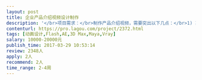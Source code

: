 ```yaml
---                
layout: post       
title: 企业产品介绍视频设计制作           
description: '</br>项目需求：</br>制作产品介绍视频，需要突出以下几点：</br>1) 高效视频协作</br>借助记视本, 只要有稳定的网络环境，即可实现在线视频审核与协作，无论身在何处都可进行视频审阅与交流，突破空间的限制，达到最大限度的工作自由度。</br>2) 快速视频分享</br>全球领先的大数据高速传输技术，性能出色，可快速与供应商、客户、团队分享大视频文件。</br>3) 在线视频预览</br>记视本支持用户上传不同格式的视频，直接在浏览器中预览，支持的视频格式高达上百种，同时支持用户对比预览不同的视频版本。</br>4) 人性化界面设计</br>复杂的界面设计和软件操作流程，往往会花费大量时间和精力。如今采用记视本，一目了然的清新界面和简便的操作流程，极短时间内可轻松掌握，让办公更加轻松。</br>'     
contenturl: https://pro.lagou.com/project/2372.html      
tags: [动画设计,Flash,AE,3D Max,Maya,Vray]            
salary: 10000-20000元          
publish_time: 2017-03-29 10:53:14         
review: 2348人                   
apply: 2人                   
recommend: 2人                   
time_range: 2-4周              
---                 
```

